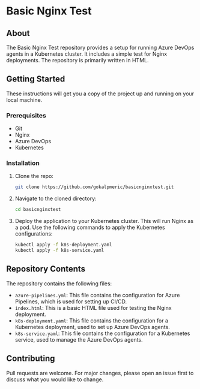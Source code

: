 # Basic Nginx Test

## About

The Basic Nginx Test repository provides a setup for running Azure DevOps agents in a Kubernetes cluster. It includes a simple test for Nginx deployments. The repository is primarily written in HTML.

## Getting Started

These instructions will get you a copy of the project up and running on your local machine.

### Prerequisites

- Git
- Nginx
- Azure DevOps
- Kubernetes

### Installation

1. Clone the repo:
    ```bash
    git clone https://github.com/gokalpmeric/basicnginxtest.git
    ```

2. Navigate to the cloned directory:
    ```bash
    cd basicnginxtest
    ```

3. Deploy the application to your Kubernetes cluster. This will run Nginx as a pod. Use the following commands to apply the Kubernetes configurations:

    ```bash
    kubectl apply -f k8s-deployment.yaml
    kubectl apply -f k8s-service.yaml
    ```

## Repository Contents

The repository contains the following files:

- `azure-pipelines.yml`: This file contains the configuration for Azure Pipelines, which is used for setting up CI/CD.
- `index.html`: This is a basic HTML file used for testing the Nginx deployment.
- `k8s-deployment.yaml`: This file contains the configuration for a Kubernetes deployment, used to set up Azure DevOps agents.
- `k8s-service.yaml`: This file contains the configuration for a Kubernetes service, used to manage the Azure DevOps agents.

## Contributing

Pull requests are welcome. For major changes, please open an issue first to discuss what you would like to change.
